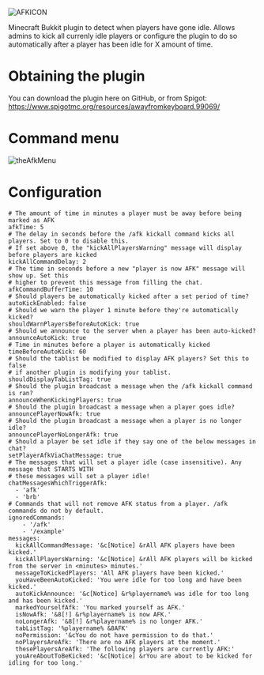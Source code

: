 ![AFKICON](https://user-images.githubusercontent.com/60233722/106799057-6720f100-6624-11eb-9245-69ee555e9811.PNG)

Minecraft Bukkit plugin to detect when players have gone idle. Allows admins to kick all currenly idle players or configure the plugin to do so automatically after a player has been idle for X amount of time.

# Obtaining the plugin

You can download the plugin here on GitHub, or from Spigot: https://www.spigotmc.org/resources/awayfromkeyboard.99069/

# Command menu

![theAfkMenu](https://user-images.githubusercontent.com/60233722/148627881-e7a3ca7a-c6c6-4cbf-85e0-a421d48192e2.PNG)

# Configuration
```
# The amount of time in minutes a player must be away before being marked as AFK
afkTime: 5
# The delay in seconds before the /afk kickall command kicks all players. Set to 0 to disable this.
# If set above 0, the "kickAllPlayersWarning" message will display before players are kicked
kickAllCommandDelay: 2
# The time in seconds before a new "player is now AFK" message will show up. Set this
# higher to prevent this message from filling the chat.
afkCommandBufferTime: 10
# Should players be automatically kicked after a set period of time?
autoKickEnabled: false
# Should we warn the player 1 minute before they're automatically kicked?
shouldWarnPlayersBeforeAutoKick: true
# Should we announce to the server when a player has been auto-kicked?
announceAutoKick: true
# Time in minutes before a player is automatically kicked
timeBeforeAutoKick: 60
# Should the tablist be modified to display AFK players? Set this to false
# if another plugin is modifying your tablist.
shouldDisplayTabListTag: true
# Should the plugin broadcast a message when the /afk kickall command is ran?
announceWhenKickingPlayers: true
# Should the plugin broadcast a message when a player goes idle?
announcePlayerNowAfk: true
# Should the plugin broadcast a message when a player is no longer idle?
announcePlayerNoLongerAfk: true
# Should a player be set idle if they say one of the below messages in chat?
setPlayerAfkViaChatMessage: true
# The messages that will set a player idle (case insensitive). Any message that STARTS WITH
# these messages will set a player idle!
chatMessagesWhichTriggerAfk:
  - 'afk'
  - 'brb'
# Commands that will not remove AFK status from a player. /afk commands do not by default.
ignoredCommands:
    - '/afk'
    - '/example'
messages:
  kickAllCommandMessage: '&c[Notice] &rAll AFK players have been kicked.'
  kickAllPlayersWarning: '&c[Notice] &rAll AFK players will be kicked from the server in <minutes> minutes.'
  messageToKickedPlayers: 'All AFK players have been kicked.'
  youHaveBeenAutoKicked: 'You were idle for too long and have been kicked.'
  autoKickAnnounce: '&c[Notice] &r%playername% was idle for too long and has been kicked.'
  markedYourselfAfk: 'You marked yourself as AFK.'
  isNowAfk: '&8[!] &r%playername% is now AFK.'
  noLongerAfk: '&8[!] &r%playername% is no longer AFK.'
  tabListTag: '%playername% &8AFK'
  noPermission: '&cYou do not have permission to do that.'
  noPlayersAreAfk: 'There are no AFK players at the moment.'
  thesePlayersAreAfk: 'The following players are currently AFK:'
  youAreAboutToBeKicked: '&c[Notice] &rYou are about to be kicked for idling for too long.'
  ```

